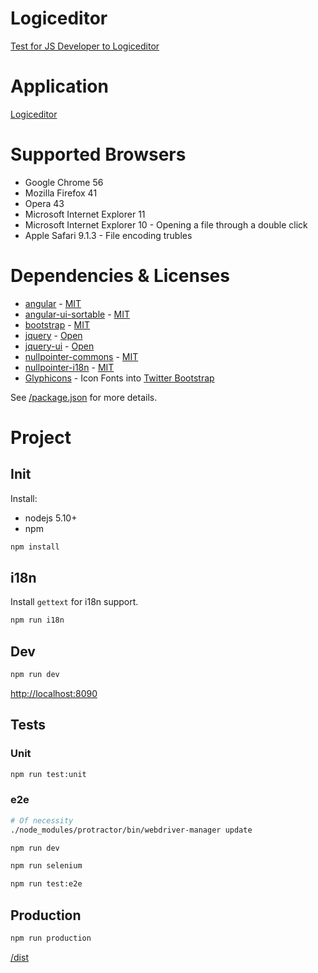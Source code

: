 # Logiceditor

[Test for JS Developer to Logiceditor](/docs/test-logiceditor-table-editor.md)

# Application

[Logiceditor](https://ankostyuk.github.io/logiceditor/)

# Supported Browsers

* Google Chrome 56
* Mozilla Firefox 41
* Opera 43
* Microsoft Internet Explorer 11
* Microsoft Internet Explorer 10 - Opening a file through a double click
* Apple Safari 9.1.3 - File encoding trubles


# Dependencies & Licenses

* [angular](https://github.com/angular/angular.js) - [MIT](https://github.com/angular/angular.js/blob/master/LICENSE)
* [angular-ui-sortable](https://github.com/angular-ui/ui-sortable) - [MIT](https://github.com/angular-ui/ui-sortable/blob/master/LICENSE)
* [bootstrap](https://github.com/twbs/bootstrap) - [MIT](https://github.com/twbs/bootstrap/blob/v4-dev/LICENSE)
* [jquery](https://github.com/jquery/jquery) - [Open](https://github.com/jquery/jquery/blob/master/LICENSE.txt)
* [jquery-ui](https://github.com/jquery/jquery-ui) - [Open](https://github.com/jquery/jquery-ui/blob/master/LICENSE.txt)
* [nullpointer-commons](https://github.com/newpointer/commons-js) - [MIT](https://github.com/newpointer/commons-js/blob/master/LICENSE)
* [nullpointer-i18n](https://github.com/newpointer/i18n-js) - [MIT](https://github.com/newpointer/i18n-js/blob/master/LICENSE)
* [Glyphicons](http://glyphicons.com/) - Icon Fonts into [Twitter Bootstrap](http://getbootstrap.com/components/#glyphicons)

See [/package.json](/package.json) for more details.

# Project

## Init

Install:
* nodejs 5.10+
* npm

```bash
npm install
```

## i18n

Install `gettext` for i18n support.

```bash
npm run i18n
```

## Dev

```bash
npm run dev
```

[http://localhost:8090](http://localhost:8090)

## Tests

### Unit

```bash
npm run test:unit
```

### e2e

```bash
# Of necessity
./node_modules/protractor/bin/webdriver-manager update
```

```bash
npm run dev
```

```bash
npm run selenium
```

```bash
npm run test:e2e
```

## Production

```bash
npm run production
```

[/dist](/dist)
